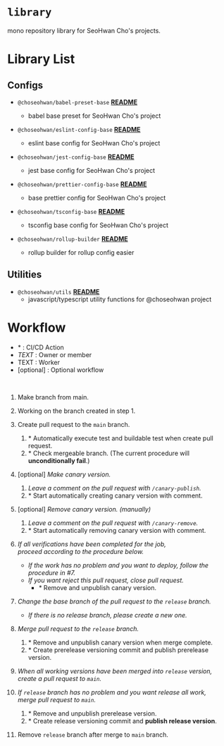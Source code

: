 # `library`

mono repository library for SeoHwan Cho's projects.

# Library List

## Configs

- `@choseohwan/babel-preset-base` **[README](./packages/babel-preset-base/README.md)**
   - babel base preset for SeoHwan Cho's project


- `@choseohwan/eslint-config-base` **[README](./packages/eslint-config-base/README.md)**
  - eslint base config for SeoHwan Cho's project


- `@choseohwan/jest-config-base` **[README](./packages/jest-config-base/README.md)**
  - jest base config for SeoHwan Cho's project


- `@choseohwan/prettier-config-base` **[README](./packages/prettier-config-base/README.md)**
  - base prettier config for SeoHwan Cho's project


- `@choseohwan/tsconfig-base` **[README](./packages/tsconfig-base/README.md)**
  - tsconfig base config for SeoHwan Cho's project
  

- `@choseohwan/rollup-builder` **[README](./packages/rollup-builder/README.md)**
  - rollup builder for rollup config easier


## Utilities

- `@choseohwan/utils` **[README](./packages/utils/README.md)**
  - javascript/typescript utility functions for @choseohwan project

# Workflow

- \* : CI/CD Action
- *TEXT* : Owner or member
- TEXT : Worker
- \[optional\] : Optional workflow

<br>

1. Make branch from main.


2. Working on the branch created in step 1.


3. Create pull request to the `main` branch.
   1. \* Automatically execute test and buildable test when create pull request.
   2. \* Check mergeable branch. (The current procedure will **unconditionally fail**.)


4. \[optional\] *Make canary version.*
   1. *Leave a comment on the pull request with `/canary-publish`.*
   2. \* Start automatically creating canary version with comment.


5. \[optional\] *Remove canary version. (manually)*
   1. *Leave a comment on the pull request with `/canary-remove`.*
   2. \* Start automatically removing canary version with comment.


6. *If all verifications have been completed for the job, <br>
   proceed according to the procedure below.*
   - *If the work has no problem and you want to deploy, follow the procedure in #7.*
   - *If you want reject this pull request, close pull request.*
     - \* Remove and unpublish canary version.


7. *Change the base branch of the pull request to the `release` branch.*
   - *If there is no release branch, please create a new one.*


8. *Merge pull request to the `release` branch.*
   1. \* Remove and unpublish canary version when merge complete. 
   2. \* Create prerelease versioning commit and publish prerelease version.


9. *When all working versions have been merged into `release` version,<br> 
   create a pull request to `main`.*


10. *If `release` branch has no problem and you want release all work, <br>
    merge pull request to `main`.*
    1. \* Remove and unpublish prerelease version.
    2. \* Create release versioning commit and **publish release version**.


11. Remove `release` branch after merge to `main` branch.
